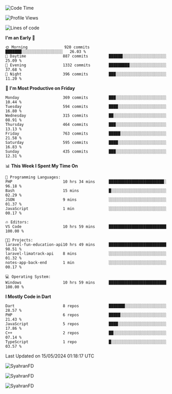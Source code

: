 <!--START_SECTION:waka-->
![Code Time](http://img.shields.io/badge/Code%20Time-283%20hrs%201%20min-blue)

![Profile Views](http://img.shields.io/badge/Profile%20Views-0-blue)

![Lines of code](https://img.shields.io/badge/From%20Hello%20World%20I%27ve%20Written-1.2%20million%20lines%20of%20code-blue)

**I'm an Early 🐤** 

```text
🌞 Morning                920 commits         ███████░░░░░░░░░░░░░░░░░░   26.03 % 
🌆 Daytime                887 commits         ██████░░░░░░░░░░░░░░░░░░░   25.09 % 
🌃 Evening                1332 commits        █████████░░░░░░░░░░░░░░░░   37.68 % 
🌙 Night                  396 commits         ███░░░░░░░░░░░░░░░░░░░░░░   11.20 % 
```
📅 **I'm Most Productive on Friday** 

```text
Monday                   369 commits         ███░░░░░░░░░░░░░░░░░░░░░░   10.44 % 
Tuesday                  594 commits         ████░░░░░░░░░░░░░░░░░░░░░   16.80 % 
Wednesday                315 commits         ██░░░░░░░░░░░░░░░░░░░░░░░   08.91 % 
Thursday                 464 commits         ███░░░░░░░░░░░░░░░░░░░░░░   13.13 % 
Friday                   763 commits         █████░░░░░░░░░░░░░░░░░░░░   21.58 % 
Saturday                 595 commits         ████░░░░░░░░░░░░░░░░░░░░░   16.83 % 
Sunday                   435 commits         ███░░░░░░░░░░░░░░░░░░░░░░   12.31 % 
```


📊 **This Week I Spent My Time On** 

```text
💬 Programming Languages: 
PHP                      10 hrs 34 mins      ████████████████████████░   96.18 % 
Bash                     15 mins             █░░░░░░░░░░░░░░░░░░░░░░░░   02.29 % 
JSON                     9 mins              ░░░░░░░░░░░░░░░░░░░░░░░░░   01.37 % 
JavaScript               1 min               ░░░░░░░░░░░░░░░░░░░░░░░░░   00.17 % 

🔥 Editors: 
VS Code                  10 hrs 59 mins      █████████████████████████   100.00 % 

🐱‍💻 Projects: 
laravel-fun-education-api10 hrs 49 mins      █████████████████████████   98.51 % 
laravel-limatrack-api    8 mins              ░░░░░░░░░░░░░░░░░░░░░░░░░   01.32 % 
notes-app-back-end       1 min               ░░░░░░░░░░░░░░░░░░░░░░░░░   00.17 % 

💻 Operating System: 
Windows                  10 hrs 59 mins      █████████████████████████   100.00 % 
```

**I Mostly Code in Dart** 

```text
Dart                     8 repos             ███████░░░░░░░░░░░░░░░░░░   28.57 % 
PHP                      6 repos             █████░░░░░░░░░░░░░░░░░░░░   21.43 % 
JavaScript               5 repos             ████░░░░░░░░░░░░░░░░░░░░░   17.86 % 
C++                      2 repos             ██░░░░░░░░░░░░░░░░░░░░░░░   07.14 % 
TypeScript               1 repo              █░░░░░░░░░░░░░░░░░░░░░░░░   03.57 % 
```




 Last Updated on 15/05/2024 01:18:17 UTC
<!--END_SECTION:waka-->

<p align="left">
  <img src="https://github-readme-stats.vercel.app/api/top-langs?username=SyahranFD&layout=donut&hide=C%2B%2B,CMake,css&show_icons=true&locale=en&&theme=blueberry" alt="SyahranFD" />
</p>

<p align="left">
  <img src="https://github-readme-stats.vercel.app/api?username=SyahranFD&show_icons=true&locale=en&theme=blueberry" alt="SyahranFD" />
</p>

<p align="left">
  <img src="https://streak-stats.demolab.com/?user=SyahranFD&theme=blueberry" alt="SyahranFD"/>
</p>
